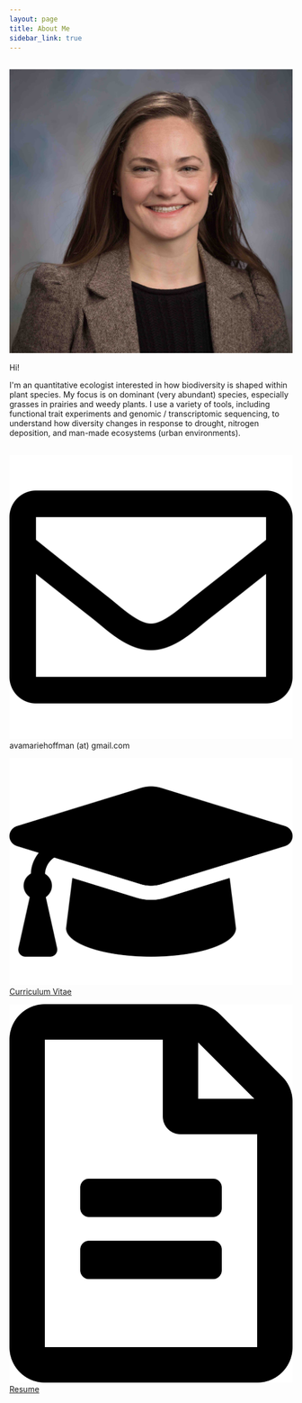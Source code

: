 ```yaml
---
layout: page
title: About Me
sidebar_link: true
---
```

<br>
<img class="profile" src="../img/profile.jpg">
 
 Hi! 
 
 I'm an quantitative ecologist interested in how biodiversity is shaped within plant species. My focus is on dominant (very abundant) species, especially grasses in prairies and weedy plants. I use a variety of tools, including functional trait experiments and genomic / transcriptomic sequencing, to understand how diversity changes in response to drought, nitrogen deposition, and man-made ecosystems (urban environments).
 <br>
 <br>

<p>
    <img class="nolinkicon" src="../img/envelope.svg" /> avamariehoffman (at) gmail.com 
<p>
    <img class="nolinkicon" src="../img/cv.svg" /> 
        <a href="https://github.com/avahoffman/CV-and-resumes/blob/master/Academic_CV/Ava%20Hoffman%20CV.pdf">Curriculum Vitae</a>
</p>
<p>
    <img class="nolinkicon" src="../img/resume.svg" /> 
            <a href="https://github.com/avahoffman/CV-and-resumes/blob/master/Industry_resume/Ava_Hoffman_Resume.pdf">Resume</a>
</p>
